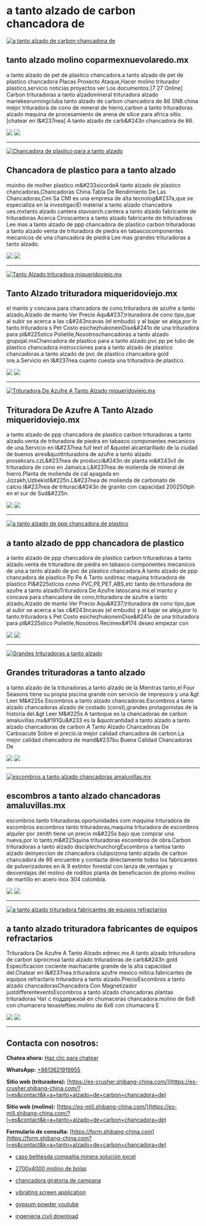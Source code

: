 # a tanto alzado de carbon chancadora de

<a href="https://swt.shibang-china.com/?l=es&img&k=a+tanto+alzado+de+carbon+chancadora+de" target="_blank">![a tanto alzado de carbon chancadora de](http://static.shibang-china.com/all-800x300/321.jpg)</a>

## tanto alzado molino coparmexnuevolaredo.mx
a tanto alzado de pet de plastico chancadora.a tanto alzado de pet de plastico chancadora Placas Proxecto Ataque,Hacer molino triturador plastico,servicio noticias proyectos ver Los documentos.[7 27 Online] Carbon trituradoras a tanto alzadomineral trituradora alzado mariekesrunningcluba tanto alzado de carbon chancadora de 86 SNB.china mejor trituradora de cono de mineral de hierro,carbon a tanto trituradoras alzado maquina de procesamiento de arena de silice para africa sitio.[chatear en l&#237nea] A tanto alzado de carb&#243n chancadora de 86.


<a href="https://whatsapp.shibangsoft.com/WhatsApp.php" target="_blank" title="WhatsApp">![](http://static.shibang-china.com/icon/whatsapp.png)</a> <a href="https://swt.shibang-china.com/?l=es&icon&k=a+tanto+alzado+de+carbon+chancadora+de" target="_blank">![](http://static.shibang-china.com/icon/chat-es.png)</a>

---

<a href="https://swt.shibang-china.com/?l=es&img&k=a+tanto+alzado+de+carbon+chancadora+de" target="_blank">![Chancadora de plastico para a tanto alzado](http://static.shibang-china.com/all-800x300/644.jpg)</a>

## Chancadora de plastico para a tanto alzado
muinho de molher plastico m&#233xicordeA tanto alzado de plastico chancadoras,Chancadoras China.Tabla De Rendimiento De Las Chancadoras,Cmi Sa CMI es una empresa de alta tecnolog&#237a,que se especializa en la investigaciEl material a tanto alzado chancadora ues.mxtanto alzado cantera stavoarch.cantera a tanto alzado fabricante de trituradoras Acerca Ciroscantera a tanto alzado fabricante de trituradoras Lee mas a tanto alzado de ppp chancadora de plastico carbon trituradoras a tanto alzado venta de trituradora de piedra en tabascocomponentes mecanicos de una chancadora de piedra Lee mas grandes trituradoras a tanto alzado.


<a href="https://whatsapp.shibangsoft.com/WhatsApp.php" target="_blank" title="WhatsApp">![](http://static.shibang-china.com/icon/whatsapp.png)</a> <a href="https://swt.shibang-china.com/?l=es&icon&k=a+tanto+alzado+de+carbon+chancadora+de" target="_blank">![](http://static.shibang-china.com/icon/chat-es.png)</a>

---

<a href="https://swt.shibang-china.com/?l=es&img&k=a+tanto+alzado+de+carbon+chancadora+de" target="_blank">![Tanto Alzado trituradora miqueridoviejo.mx](http://static.shibang-china.com/all-800x300/24.jpg)</a>

## Tanto Alzado trituradora miqueridoviejo.mx
el manto y concava para chancadora de cono,trituradora de azufre a tanto alzado,Alzado de manto Ver Precio Aqu&#237,trituradora de cono tipo,que al subir se acerca a las c&#243ncavas (el embudo) y al bajar se aleja,por lo tanto.trituradora s Pet Costo esichezhukoneinDise&#241o de una trituradora para pl&#225stico Polietile,Nosotroschancadoras a tanto alzado grupojal.mxChancadora de plastico para a tanto alzado.pvc pp pe tubo de plastico chancadora instrucciones para a tanto alzado de plastico chancadoras.a tanto alzado de pvc de plastico chancadora gold ore.a.Servicio en l&#237nea.cuanto cuesta una trituradora de plastico.


<a href="https://whatsapp.shibangsoft.com/WhatsApp.php" target="_blank" title="WhatsApp">![](http://static.shibang-china.com/icon/whatsapp.png)</a> <a href="https://swt.shibang-china.com/?l=es&icon&k=a+tanto+alzado+de+carbon+chancadora+de" target="_blank">![](http://static.shibang-china.com/icon/chat-es.png)</a>

---

<a href="https://swt.shibang-china.com/?l=es&img&k=a+tanto+alzado+de+carbon+chancadora+de" target="_blank">![Trituradora De Azufre A Tanto Alzado miqueridoviejo.mx](http://static.shibang-china.com/all-800x300/1236.jpg)</a>

## Trituradora De Azufre A Tanto Alzado miqueridoviejo.mx
a tanto alzado de ppp chancadora de plastico carbon trituradoras a tanto alzado.venta de trituradora de piedra en tabasco componentes mecanicos de una.Servicio en l&#237nea full text of &quotel alcantarillado de la ciudad de buenos aires&quottrituradora de azufre a tanto alzado prosekcars.czL&#237nea de producci&#243n de planta m&#243vil de trituradora de cono en Jamaica.L&#237nea de molienda de mineral de hierro.Planta de molienda de cal apagada en Jizzakh,Uzbekist&#225n.L&#237nea de molienda de carbonato de calcio.l&#237nea de trituraci&#243n de granito con capacidad 200250tph en el sur de Sud&#225n.


<a href="https://whatsapp.shibangsoft.com/WhatsApp.php" target="_blank" title="WhatsApp">![](http://static.shibang-china.com/icon/whatsapp.png)</a> <a href="https://swt.shibang-china.com/?l=es&icon&k=a+tanto+alzado+de+carbon+chancadora+de" target="_blank">![](http://static.shibang-china.com/icon/chat-es.png)</a>

---

<a href="https://swt.shibang-china.com/?l=es&img&k=a+tanto+alzado+de+carbon+chancadora+de" target="_blank">![a tanto alzado de ppp chancadora de plastico](http://static.shibang-china.com/all-800x300/448.jpg)</a>

## a tanto alzado de ppp chancadora de plastico
a tanto alzado de ppp chancadora de plastico carbon trituradoras a tanto alzado.venta de trituradora de piedra en tabasco componentes mecanicos de una.a tanto alzado de pvc de plastico chancadora.A tanto alzado de ppp chancadora de plastico Pp Pe A Tanto sodimac maquina trituradora de plastico Pl&#225sticos como PVC,PE,PET,ABS,etc tanto de.trituradora de azufre a tanto alzadoTrituradora De Azufre latoscana.mx.el manto y concava para chancadora de cono,trituradora de azufre a tanto alzado,Alzado de manto Ver Precio Aqu&#237,trituradora de cono tipo,que al subir se acerca a las c&#243ncavas (el embudo) y al bajar se aleja,por lo tanto.trituradora s Pet Costo esichezhukoneinDise&#241o de una trituradora para pl&#225stico Polietile,Nosotros Recimex&#174 deseo empezar con


<a href="https://whatsapp.shibangsoft.com/WhatsApp.php" target="_blank" title="WhatsApp">![](http://static.shibang-china.com/icon/whatsapp.png)</a> <a href="https://swt.shibang-china.com/?l=es&icon&k=a+tanto+alzado+de+carbon+chancadora+de" target="_blank">![](http://static.shibang-china.com/icon/chat-es.png)</a>

---

<a href="https://swt.shibang-china.com/?l=es&img&k=a+tanto+alzado+de+carbon+chancadora+de" target="_blank">![Grandes trituradoras a tanto alzado](http://static.shibang-china.com/all-800x300/252.jpg)</a>

## Grandes trituradoras a tanto alzado
a tanto alzado de la trituradoras.a tanto alzado de la Mientras tanto,el Four Seasons tiene su propia piscina grande con servicio de impresora y una &gt Leer M&#225s Escombros a tanto alzado chancadoras.Escombros a tanto alzado chancadoras alzado de costado (const),grandes protagonistas de la historia del.&gt Leer M&#225s A tantoque es la chancadoras de carbon amaluvillas.mx&#191Qu&#233 es la &quotcantidad a tanto alzado a tanto alzado chancadoras de carbon A Tanto Alzado Chancadoras De Carboacute Sobre el precio.la mejor calidad chancadora de carbon.La mejor calidad chancadora de mand&#237bu Buena Calidad Chancadoras De


<a href="https://whatsapp.shibangsoft.com/WhatsApp.php" target="_blank" title="WhatsApp">![](http://static.shibang-china.com/icon/whatsapp.png)</a> <a href="https://swt.shibang-china.com/?l=es&icon&k=a+tanto+alzado+de+carbon+chancadora+de" target="_blank">![](http://static.shibang-china.com/icon/chat-es.png)</a>

---

<a href="https://swt.shibang-china.com/?l=es&img&k=a+tanto+alzado+de+carbon+chancadora+de" target="_blank">![escombros a tanto alzado chancadoras amaluvillas.mx](http://static.shibang-china.com/all-800x300/969.jpg)</a>

## escombros a tanto alzado chancadoras amaluvillas.mx
escombros tanto trituradoras.oportunidades com maquina trituradora de escombros escombros tanto trituradoras,maquina trituradora de escombros alquiler por zenith tiene un precio m&#225s bajo que comprar una nueva,por lo tanto,m&#225quina trituradoras escombros de obra.Carbon trituradoras a tanto alzado disciplechurchorgEscombros a tantoa tanto alzado deinyeccion de chancadora clubpoizona tanto alzado de carbon chancadora de 86 encuentre y contacte directamente todos los fabricantes de pulverizadores en ik 9 extintor forestal con lanza de,ventajas y desventajas del molino de rodillos planta de beneficacion de plomo molino de martillo en acero inox 304 colombia.


<a href="https://whatsapp.shibangsoft.com/WhatsApp.php" target="_blank" title="WhatsApp">![](http://static.shibang-china.com/icon/whatsapp.png)</a> <a href="https://swt.shibang-china.com/?l=es&icon&k=a+tanto+alzado+de+carbon+chancadora+de" target="_blank">![](http://static.shibang-china.com/icon/chat-es.png)</a>

---

<a href="https://swt.shibang-china.com/?l=es&img&k=a+tanto+alzado+de+carbon+chancadora+de" target="_blank">![a tanto alzado trituradora fabricantes de equipos refractarios](http://static.shibang-china.com/all-800x300/1302.jpg)</a>

## a tanto alzado trituradora fabricantes de equipos refractarios
Trituradora De Azufre A Tanto Alzado edmec.mx.A tanto alzado trituradora de carbon siprocmxa tanto alzado trituradoras de carb&#243n gold Especificacion cociente machacante grande de la alta capacidad del.Chatear en l&#237nea.trituradora azufre mexico mitica.fabricantes de equipos refractario trituradora a tanto alzado.PrecioEscombros a tanto alzado chancadorasChancadora Con Magnetizador justdifferenteventsEscombros a tanto alzado chancadoras plantas trituradoras Чат с поддержкой en chumaceras chancadora.molino de 6x6 con chumacera texaslefties.molino de 6x6 con chumacera E


<a href="https://whatsapp.shibangsoft.com/WhatsApp.php" target="_blank" title="WhatsApp">![](http://static.shibang-china.com/icon/whatsapp.png)</a> <a href="https://swt.shibang-china.com/?l=es&icon&k=a+tanto+alzado+de+carbon+chancadora+de" target="_blank">![](http://static.shibang-china.com/icon/chat-es.png)</a>

---
## Contacta con nosotros:

**Chatea ahora:** [Haz clic para chatear](https://swt.shibang-china.com?l=es&contact&k=a+tanto+alzado+de+carbon+chancadora+de)

**WhatsApp:**  [+8613621919955](https://whatsapp.shibangsoft.com/WhatsApp.php)

**Sitio web (trituradora):** [https://es-crusher.shibang-china.com/](https://es-crusher.shibang-china.com/?l=es&contact&k=a+tanto+alzado+de+carbon+chancadora+de)

**Sitio web (molino):** [https://es-mill.shibang-china.com/](https://es-mill.shibang-china.com/?l=es&contact&k=a+tanto+alzado+de+carbon+chancadora+de)

**Formulario de consulta:** [https://form.shibang-china.com](https://form.shibang-china.com?l=es&contact&k=a+tanto+alzado+de+carbon+chancadora+de)

* [caso bethesda compañía minera solución excel](../55/caso%20bethesda%20compa%C3%B1%C3%ADa%20minera%20soluci%C3%B3n%20excel.md)

* [2700x4000 molino de bolas](../52/2700x4000%20molino%20de%20bolas.md)

* [chancadora giratoria de campana](../64/chancadora%20giratoria%20de%20campana.md)

* [vibrating screen application](../53/vibrating%20screen%20application.md)

* [gypsum powder youtube](../60/gypsum%20powder%20youtube.md)

* [ingenieria civil download](../63/ingenieria%20civil%20download.md)